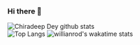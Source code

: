 ### Hi there 👋

![Chiradeep Dey github stats](https://github-readme-stats.vercel.app/api?username=chiradeepdey&show_icons=true&hide_border=false)\
![Top Langs](https://github-readme-stats.vercel.app/api/top-langs/?username=chiradeepdey)
![willianrod's wakatime stats](https://github-readme-stats.vercel.app/api/wakatime?username=chiradeepdey)


<!--
**chiradeepdey/chiradeepdey** is a ✨ _special_ ✨ repository because its `README.md` (this file) appears on your GitHub profile.

Here are some ideas to get you started:

- 🔭 I’m currently working on ...
- 🌱 I’m currently learning ...
- 👯 I’m looking to collaborate on ...
- 🤔 I’m looking for help with ...
- 💬 Ask me about ...
- 📫 How to reach me: ...
- 😄 Pronouns: ...
- ⚡ Fun fact: ...
-->
